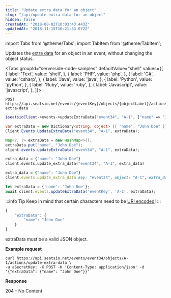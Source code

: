 ```yaml
---
title: "Update extra data for an object"
slug: "/api/update-extra-data-for-an-object"
hidden: false
createdAt: "2018-08-02T10:03:43.443Z"
updatedAt: "2018-11-15T10:21:33.072Z"
---
```


import Tabs from '@theme/Tabs';
import TabItem from '@theme/TabItem';

Updates the [extra data](/docs/api/extra-data) for an object in an event, without changing the object status.




<Tabs 
  groupId="serverside-code-samples"
  defaultValue="shell"
  values={[
{ label: 'Text', value: 'shell', },
{ label: 'PHP', value: 'php', },
{ label: 'C#', value: 'csharp', },
{ label: 'Java', value: 'java', },
{ label: 'Python', value: 'python', },
{ label: 'Ruby', value: 'ruby', },
{ label: 'Javascript', value: 'javascript', },
]}>
<TabItem value='shell'>

```shell
POST https://api.seatsio.net/events/{eventKey}/objects/{objectLabel}/actions/update-extra-data
```

</TabItem>
<TabItem value='php'>

```php
$seatsioClient->events->updateExtraData("event34", "A-1", ["name" => "John Doe"]);
```

</TabItem>
<TabItem value='csharp'>

```csharp
var extraData = new Dictionary<string, object> {{ "name", "John Doe" }};
Client.Events.UpdateExtraData("event34", "A-1", extraData);
```

</TabItem>
<TabItem value='java'>

```java
Map<?, ?> extraData = new HashMap<>();
extraData.put("name", "John Doe");
client.events.updateExtraData("event34", "A-1", extraData);

```

</TabItem>
<TabItem value='python'>

```python
extra_data = {"name": "John Doe"}
client.events.update_extra_data("event34", "A-1", extra_data)

```

</TabItem>
<TabItem value='ruby'>

```ruby
extra_data = {"name": "John Doe"}
client.events.update_extra_data key: "event34", object: "A-1", extra_data: extra_data
```

</TabItem>
<TabItem value='javascript'>

```javascript
let extraData = {'name': 'John Doe'};
await client.events.updateExtraData('eventKey', 'A-1', extraData);
```

</TabItem>
</Tabs>





:::info Tip
Keep in mind that certain characters need to be [URI encoded](/docs/api/uri-encoding)!
:::



```javascript
{
    "extraData": {
        "name": "John Doe"
    }
}
```


extraData must be a valid JSON object.

**Example request**

```shell
curl https://api.seatsio.net/events/event34/objects/A-1/actions/update-extra-data \
-u aSecretKey: -X POST -H 'Content-Type: application/json' -d '{"extraData": {"name": "John Doe"}}'

```

**Response**

204 - No Content
